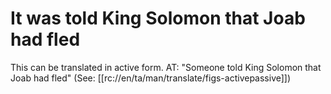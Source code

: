 # It was told King Solomon that Joab had fled

This can be translated in active form. AT: "Someone told King Solomon that Joab had fled" (See: [[rc://en/ta/man/translate/figs-activepassive]])

